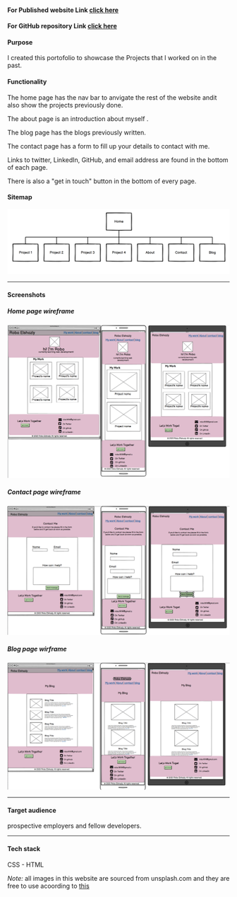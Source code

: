 #### For Published website Link [click here](https://roba-elshazly.netlify.app)

#### For GitHub repository Link [click here](https://github.com/robaElshazly/Portfolio)



#### Purpose

I created this portofolio to showcase the Projects that I worked on in the past.

#### Functionality

The home page has the nav bar to anvigate the rest of the website andit also show the projects previously done.

The about page is an introduction about myself .

The blog page has the blogs previously written.

The contact page has a form to fill up your details to contact with me.

Links to twitter, LinkedIn, GitHub, and email address are found in the bottom of each page.

There is also a "get in touch" button in the bottom of every page.



#### Sitemap

![sitemap](./src/images/screen-shots/sitemap.png)

___
#### Screenshots

##### Home page wireframe
![home](./src/images/screen-shots/home-screenshot.png)



##### Contact page wireframe
![home](./src/images/screen-shots/contact-screenshot.png)



##### Blog page wirframe
![home](./src/images/screen-shots/blog-screenshot.png)

___
#### Target audience
 
 prospective employers and fellow developers.
___
#### Tech stack

CSS - HTML

*Note:* all images in this website are sourced from unsplash.com and they are free to use acoording to 
[this](https://help.unsplash.com/en/articles/2612315-can-i-use-unsplash-photos-for-personal-or-commercial-projects#:~:text=The%20photos%20on%20Unsplash%20are,it%20is%20appreciated%20when%20possible.)

